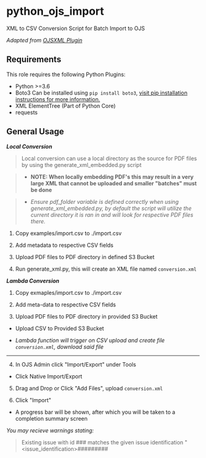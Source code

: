 # python_ojs_import
XML to CSV Conversion Script for Batch Import to OJS

_Adapted from [OJSXML Plugin](https://github.com/ualbertalib/ojsxml)_

Requirements
------------

This role requires the following Python Plugins:

  * Python >=3.6
  * Boto3
      Can be installed using `pip install boto3`, [ visit pip installation instructions for more information.](https://boto3.amazonaws.com/v1/documentation/api/latest/guide/quickstart.html#installation)  
  * XML ElementTree (Part of Python Core)
  * requests

General Usage
------------

**_Local Conversion_**

>Local conversion can use a local directory as the source for PDF files by using the generate_xml_embedded.py script

>* **NOTE: When locally embedding PDF's this may result in a very large XML that cannot be uploaded and smaller "batches" must be done** 

>* _Ensure pdf_folder variable is defined correctly when using generate_xml_embedded.py, by default the script will utilize the current directory it is ran in and will look for respective PDF files there._

1. Copy examples/import.csv to ./import.csv

2. Add metadata to respective CSV fields

4. Upload PDF files to PDF directory in defined S3 Bucket

3. Run generate_xml.py, this will create an XML file named `conversion.xml`



**_Lambda Conversion_**

1. Copy exmaples/import.csv to ./import.csv

2. Add meta-data to respective CSV fields

3. Upload PDF files to PDF directory in provided S3 Bucket
 * Upload CSV to Provided S3 Bucket

* _Lambda function will trigger on CSV upload and create file `conversion.xml`, download said file_


---


4. In OJS Admin click "Import/Export" under Tools 

 * Click Native Import/Export 

5. Drag and Drop or Click "Add Files", upload `conversion.xml`

6. Click "Import"

 * A progress bar will be shown, after which you will be taken to a completion summary screen

_You may recieve warnings stating:_
> Existing issue with id ### matches the given issue identification "<issue_identification><volume>##</volume><number>##</number><year>#####</year><title/></issue_identification>". This issue will not be modified, but articles will be added.

_This is OJS telling you that the issue exists but it is importing approprate Article Metadata; it should be noted that this can result in duplicate articles if they are imported more than once_

_Further information is located below indicating completed imports_
> The import completed successfully. The following items were imported:

> Vol 17 No 10 (1975)

> Vol 17 No 10 (1975)

> Vol 17 No 10 (1975)

> Vol 17 No 10 (1975)

> Vol 17 No 10 (1975)

> Vol 17 No 10 (1975)

> Vol 17 No 10 (1975)

> Vol 17 No 10 (1975)
